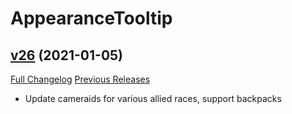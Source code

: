 # AppearanceTooltip

## [v26](https://github.com/kemayo/wow-appearancetooltip/tree/v26) (2021-01-05)
[Full Changelog](https://github.com/kemayo/wow-appearancetooltip/commits/v26) [Previous Releases](https://github.com/kemayo/wow-appearancetooltip/releases)

- Update cameraids for various allied races, support backpacks  
